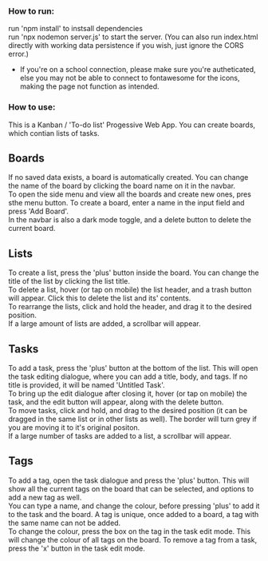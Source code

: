 ### How to run:

run 'npm install' to instsall dependencies  
run 'npx nodemon server.js' to start the server. (You can also run index.html directly with working data persistence if you wish, just ignore the CORS error.)  
- If you're on a school connection, please make sure you're autheticated, else you may not be able to connect to fontawesome for the icons, making the page not function as intended.  



### How to use:

This is a Kanban / 'To-do list' Progessive Web App. You can create boards, which contian lists of tasks.  

## Boards
If no saved data exists, a board is automatically created. You can change the name of the board by clicking the board name on it in the navbar.  
To open the side menu and view all the boards and create new ones, pres sthe menu button. To create a board, enter a name in the input field and press 'Add Board'.  
In the navbar is also a dark mode toggle, and a delete button to delete the current board.  

## Lists
To create a list, press the 'plus' button inside the board. You can change the title of the list by clicking the list title.  
To delete a list, hover (or tap on mobile) the list header, and a trash button will appear. Click this to delete the list and its' contents.  
To rearrange the lists, click and hold the header, and drag it to the desired position.  
If a large amount of lists are added, a scrollbar will appear.  

## Tasks
To add a task, press the 'plus' button at the bottom of the list. This will open the task editing dialogue, where you can add a title, body, and tags. If no title is provided, it will be named 'Untitled Task'.  
To bring up the edit dialogue after closing it, hover (or tap on mobile) the task, and the edit button will appear, along with the delete button.  
To move tasks, click and hold, and drag to the desired position (it can be dragged in the same list or in other lists as well). The border will turn grey if you are moving it to it's original positon.  
If a large number of tasks are added to a list, a scrollbar will appear.  

## Tags
To add a tag, open the task dialogue and press the 'plus' button. This will show all the current tags on the board that can be selected, and options to add a new tag as well.  
You can type a name, and change the colour, before pressing 'plus' to add it to the task and the board. A tag is unique, once added to a board, a tag with the same name can not be added.  
To change the colour, press the box on the tag in the task edit mode. This will change the colour of all tags on the board. To remove a tag from a task, press the 'x' button in the task edit mode.  
